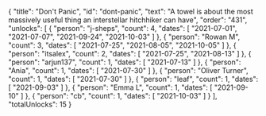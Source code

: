 {
  "title": "Don't Panic",
  "id": "dont-panic",
  "text": "A towel is about the most massively useful thing an interstellar hitchhiker can have",
  "order": "431",
  "unlocks": [
    {
      "person": "j-sheps",
      "count": 4,
      "dates": [
        "2021-07-01",
        "2021-07-07",
        "2021-09-24",
        "2021-10-03"
      ]
    },
    {
      "person": "Rowan M",
      "count": 3,
      "dates": [
        "2021-07-25",
        "2021-08-05",
        "2021-10-05"
      ]
    },
    {
      "person": "itsalex",
      "count": 2,
      "dates": [
        "2021-07-25",
        "2021-08-13"
      ]
    },
    {
      "person": "arjun137",
      "count": 1,
      "dates": [
        "2021-07-13"
      ]
    },
    {
      "person": "Ania",
      "count": 1,
      "dates": [
        "2021-07-30"
      ]
    },
    {
      "person": "Oliver Turner",
      "count": 1,
      "dates": [
        "2021-07-30"
      ]
    },
    {
      "person": "leaf",
      "count": 1,
      "dates": [
        "2021-09-03"
      ]
    },
    {
      "person": "Emma L",
      "count": 1,
      "dates": [
        "2021-09-10"
      ]
    },
    {
      "person": "cb",
      "count": 1,
      "dates": [
        "2021-10-03"
      ]
    }
  ],
  "totalUnlocks": 15
}